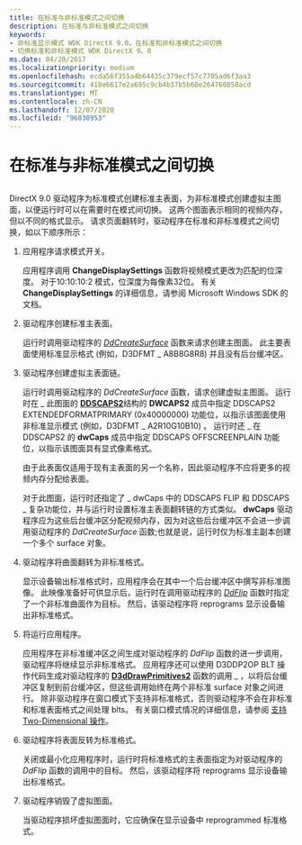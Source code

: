 ```yaml
---
title: 在标准与非标准模式之间切换
description: 在标准与非标准模式之间切换
keywords:
- 非标准显示模式 WDK DirectX 9.0，在标准和非标准模式之间切换
- 切换标准和非标准模式 WDK DirectX 9。0
ms.date: 04/20/2017
ms.localizationpriority: medium
ms.openlocfilehash: ecda56f355a4b64435c379ecf57c7705ad6f3aa3
ms.sourcegitcommit: 418e6617e2a695c9cb4b37b5b60e264760858acd
ms.translationtype: MT
ms.contentlocale: zh-CN
ms.lasthandoff: 12/07/2020
ms.locfileid: "96838953"
---
```

# <a name="switching-between-standard-and-nonstandard-modes"></a>在标准与非标准模式之间切换


## <span id="ddk_switching_between_standard_and_nonstandard_modes_gg"></span><span id="DDK_SWITCHING_BETWEEN_STANDARD_AND_NONSTANDARD_MODES_GG"></span>


DirectX 9.0 驱动程序为标准模式创建标准主表面，为非标准模式创建虚拟主图面，以便运行时可以在需要时在模式间切换。 这两个图面表示相同的视频内存，但以不同的格式显示。 请求页面翻转时，驱动程序在标准和非标准模式之间切换，如以下顺序所示：

1.  应用程序请求模式开关。

    应用程序调用 **ChangeDisplaySettings** 函数将视频模式更改为匹配的位深度。 对于10:10:10:2 模式，位深度为每像素32位。 有关 **ChangeDisplaySettings** 的详细信息，请参阅 Microsoft Windows SDK 的文档。

2.  驱动程序创建标准主表面。

    运行时调用驱动程序的 [*DdCreateSurface*](/previous-versions/windows/hardware/drivers/ff549263(v=vs.85)) 函数来请求创建主图面。 此主要表面使用标准显示格式 (例如，D3DFMT \_ A8B8G8R8) 并且没有后台缓冲区。

3.  驱动程序创建虚拟主表面链。

    运行时调用驱动程序的 *DdCreateSurface* 函数，请求创建虚拟主图面。 运行时在 \_ 此图面的 [**DDSCAPS2**](/previous-versions/windows/hardware/drivers/ff550292(v=vs.85))结构的 **DWCAPS2** 成员中指定 DDSCAPS2 EXTENDEDFORMATPRIMARY (0x40000000) 功能位，以指示该图面使用非标准显示模式 (例如，D3DFMT \_ A2R10G10B10) 。 运行时还 \_ 在 DDSCAPS2 的 **dwCaps** 成员中指定 DDSCAPS OFFSCREENPLAIN 功能位，以指示该图面具有显式像素格式。

    由于此表面仅适用于现有主表面的另一个名称，因此驱动程序不应将更多的视频内存分配给表面。

    对于此图面，运行时还指定了 \_ dwCaps 中的 DDSCAPS FLIP 和 DDSCAPS \_ 复杂功能位，并与运行时设置标准主表面翻转链的方式类似。 **dwCaps** 驱动程序应为这些后台缓冲区分配视频内存，因为对这些后台缓冲区不会进一步调用驱动程序的 *DdCreateSurface* 函数;也就是说，运行时仅为标准主副本创建一个多个 surface 对象。

4.  驱动程序将曲面翻转为非标准格式。

    显示设备输出标准格式时，应用程序会在其中一个后台缓冲区中撰写非标准图像。 此映像准备好可供显示后，运行时在调用驱动程序的 [*DdFlip*](/windows/win32/api/ddrawint/nc-ddrawint-pdd_surfcb_flip) 函数时指定了一个非标准曲面作为目标。 然后，该驱动程序将 reprograms 显示设备输出非标准格式。

5.  将运行应用程序。

    应用程序在非标准缓冲区之间生成对驱动程序的 *DdFlip* 函数的进一步调用，驱动程序将继续显示非标准格式。 应用程序还可以使用 D3DDP2OP BLT 操作代码生成对驱动程序的 [**D3dDrawPrimitives2**](/windows-hardware/drivers/ddi/d3dhal/nc-d3dhal-lpd3dhal_drawprimitives2cb) 函数的调用 \_ ，以将后台缓冲区复制到前台缓冲区，但这些调用始终在两个非标准 surface 对象之间进行。 除非驱动程序在窗口模式下支持非标准格式，否则驱动程序不会在非标准和标准表面格式之间处理 blts。 有关窗口模式情况的详细信息，请参阅 [支持 Two-Dimensional 操作](supporting-two-dimensional-operations.md)。

6.  驱动程序将表面反转为标准格式。

    关闭或最小化应用程序时，运行时将标准格式的主表面指定为对驱动程序的 *DdFlip* 函数的调用中的目标。 然后，该驱动程序将 reprograms 显示设备输出标准格式。

7.  驱动程序销毁了虚拟图面。

    当驱动程序损坏虚拟图面时，它应确保在显示设备中 reprogrammed 标准格式。

 

